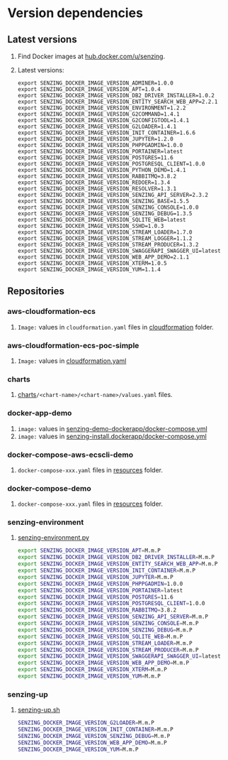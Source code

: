 # Version dependencies

## Latest versions

1. Find Docker images at
   [hub.docker.com/u/senzing](https://hub.docker.com/u/senzing).

1. Latest versions:

    ```console
    export SENZING_DOCKER_IMAGE_VERSION_ADMINER=1.0.0
    export SENZING_DOCKER_IMAGE_VERSION_APT=1.0.4
    export SENZING_DOCKER_IMAGE_VERSION_DB2_DRIVER_INSTALLER=1.0.2
    export SENZING_DOCKER_IMAGE_VERSION_ENTITY_SEARCH_WEB_APP=2.2.1
    export SENZING_DOCKER_IMAGE_VERSION_ENVIRONMENT=1.2.2
    export SENZING_DOCKER_IMAGE_VERSION_G2COMMAND=1.4.1
    export SENZING_DOCKER_IMAGE_VERSION_G2CONFIGTOOL=1.4.1
    export SENZING_DOCKER_IMAGE_VERSION_G2LOADER=1.4.1
    export SENZING_DOCKER_IMAGE_VERSION_INIT_CONTAINER=1.6.6
    export SENZING_DOCKER_IMAGE_VERSION_JUPYTER=1.2.0
    export SENZING_DOCKER_IMAGE_VERSION_PHPPGADMIN=1.0.0
    export SENZING_DOCKER_IMAGE_VERSION_PORTAINER=latest
    export SENZING_DOCKER_IMAGE_VERSION_POSTGRES=11.6
    export SENZING_DOCKER_IMAGE_VERSION_POSTGRESQL_CLIENT=1.0.0
    export SENZING_DOCKER_IMAGE_VERSION_PYTHON_DEMO=1.4.1
    export SENZING_DOCKER_IMAGE_VERSION_RABBITMQ=3.8.2
    export SENZING_DOCKER_IMAGE_VERSION_REDOER=1.3.4
    export SENZING_DOCKER_IMAGE_VERSION_RESOLVER=1.3.1
    export SENZING_DOCKER_IMAGE_VERSION_SENZING_API_SERVER=2.3.2
    export SENZING_DOCKER_IMAGE_VERSION_SENZING_BASE=1.5.5
    export SENZING_DOCKER_IMAGE_VERSION_SENZING_CONSOLE=1.0.0
    export SENZING_DOCKER_IMAGE_VERSION_SENZING_DEBUG=1.3.5
    export SENZING_DOCKER_IMAGE_VERSION_SQLITE_WEB=latest
    export SENZING_DOCKER_IMAGE_VERSION_SSHD=1.0.3
    export SENZING_DOCKER_IMAGE_VERSION_STREAM_LOADER=1.7.0
    export SENZING_DOCKER_IMAGE_VERSION_STREAM_LOGGER=1.1.2
    export SENZING_DOCKER_IMAGE_VERSION_STREAM_PRODUCER=1.3.2
    export SENZING_DOCKER_IMAGE_VERSION_SWAGGERAPI_SWAGGER_UI=latest
    export SENZING_DOCKER_IMAGE_VERSION_WEB_APP_DEMO=2.1.1
    export SENZING_DOCKER_IMAGE_VERSION_XTERM=1.0.5
    export SENZING_DOCKER_IMAGE_VERSION_YUM=1.1.4
    ```

## Repositories

### aws-cloudformation-ecs

1. `Image:` values in `cloudformation.yaml` files in [cloudformation](https://github.com/Senzing/aws-cloudformation-ecs/tree/main/cloudformation) folder.

### aws-cloudformation-ecs-poc-simple

1. `Image:` values in [cloudformation.yaml](https://github.com/Senzing/aws-cloudformation-ecs-poc-simple/blob/main/cloudformation.yaml)

### charts

1. [charts](https://github.com/Senzing/charts/tree/master/charts)`/<chart-name>/<chart-name>/values.yaml` files.

### docker-app-demo

1. `image:` values in [senzing-demo-dockerapp/docker-compose.yml](https://github.com/Senzing/docker-app-demo/blob/master/senzing-demo.dockerapp/docker-compose.yml)
1. `image:` values in [senzing-install.dockerapp/docker-compose.yml](https://github.com/Senzing/docker-app-demo/blob/master/senzing-install.dockerapp/docker-compose.yml)

### docker-compose-aws-ecscli-demo

1. `docker-compose-xxx.yaml` files in [resources](https://github.com/Senzing/docker-compose-aws-ecscli-demo/tree/master/resources) folder.

### docker-compose-demo

1. `docker-compose-xxx.yaml` files in [resources](https://github.com/Senzing/docker-compose-demo/tree/master/resources) folder.

### senzing-environment

1. [senzing-environment.py](https://github.com/Senzing/senzing-environment/blob/master/senzing-environment.py)

    ```bash
    export SENZING_DOCKER_IMAGE_VERSION_APT=M.m.P
    export SENZING_DOCKER_IMAGE_VERSION_DB2_DRIVER_INSTALLER=M.m.P
    export SENZING_DOCKER_IMAGE_VERSION_ENTITY_SEARCH_WEB_APP=M.m.P
    export SENZING_DOCKER_IMAGE_VERSION_INIT_CONTAINER=M.m.P
    export SENZING_DOCKER_IMAGE_VERSION_JUPYTER=M.m.P
    export SENZING_DOCKER_IMAGE_VERSION_PHPPGADMIN=1.0.0
    export SENZING_DOCKER_IMAGE_VERSION_PORTAINER=latest
    export SENZING_DOCKER_IMAGE_VERSION_POSTGRES=11.6
    export SENZING_DOCKER_IMAGE_VERSION_POSTGRESQL_CLIENT=1.0.0
    export SENZING_DOCKER_IMAGE_VERSION_RABBITMQ=3.8.2
    export SENZING_DOCKER_IMAGE_VERSION_SENZING_API_SERVER=M.m.P
    export SENZING_DOCKER_IMAGE_VERSION_SENZING_CONSOLE=M.m.P
    export SENZING_DOCKER_IMAGE_VERSION_SENZING_DEBUG=M.m.P
    export SENZING_DOCKER_IMAGE_VERSION_SQLITE_WEB=M.m.P
    export SENZING_DOCKER_IMAGE_VERSION_STREAM_LOADER=M.m.P
    export SENZING_DOCKER_IMAGE_VERSION_STREAM_PRODUCER=M.m.P
    export SENZING_DOCKER_IMAGE_VERSION_SWAGGERAPI_SWAGGER_UI=latest
    export SENZING_DOCKER_IMAGE_VERSION_WEB_APP_DEMO=M.m.P
    export SENZING_DOCKER_IMAGE_VERSION_XTERM=M.m.P
    export SENZING_DOCKER_IMAGE_VERSION_YUM=M.m.P
    ```

### senzing-up

1. [senzing-up.sh](https://github.com/Senzing/senzing-up/blob/master/senzing-up.sh)

    ```bash
    SENZING_DOCKER_IMAGE_VERSION_G2LOADER=M.m.P
    SENZING_DOCKER_IMAGE_VERSION_INIT_CONTAINER=M.m.P
    SENZING_DOCKER_IMAGE_VERSION_SENZING_DEBUG=M.m.P
    SENZING_DOCKER_IMAGE_VERSION_WEB_APP_DEMO=M.m.P
    SENZING_DOCKER_IMAGE_VERSION_YUM=M.m.P
    ```
